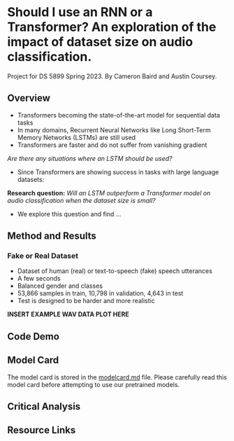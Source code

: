# Should I use an RNN or a Transformer? An exploration of the impact of dataset size on audio classification.

Project for DS 5899 Spring 2023. By Cameron Baird and Austin Coursey.

## Overview
- Transformers becoming the state-of-the-art model for sequential data tasks
- In many domains, Recurrent Neural Networks like Long Short-Term Memory Networks (LSTMs) are still used
- Transformers are faster and do not suffer from vanishing gradient

*Are there any situations where an LSTM should be used?*

- Since Transformers are showing success in tasks with large language datasets:

**Research question:** *Will an LSTM outperform a Transformer model on audio classification when the dataset size is small?*

- We explore this question and find ...

## Method and Results

### Fake or Real Dataset
- Dataset of human (real) or text-to-speech (fake) speech utterances
- A few seconds
- Balanced gender and classes
- 53,866 samples in train, 10,798 in validation, 4,643 in test
- Test is designed to be harder and more realistic

**INSERT EXAMPLE WAV DATA PLOT HERE**

## Code Demo


## Model Card
The model card is stored in the [modelcard.md](modelcard.md) file. Please carefully read this model card before attempting to use our pretrained models.

## Critical Analysis


## Resource Links

